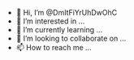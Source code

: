 - 👋 Hi, I’m @DmItFiYrUhDwOhC
- 👀 I’m interested in ...
- 🌱 I’m currently learning ...
- 💞️ I’m looking to collaborate on ...
- 📫 How to reach me ...

<!---
DmItFiYrUhDwOhC/DmItFiYrUhDwOhC is a ✨ special ✨ repository because its `README.md` (this file) appears on your GitHub profile.
You can click the Preview link to take a look at your changes.
--->
